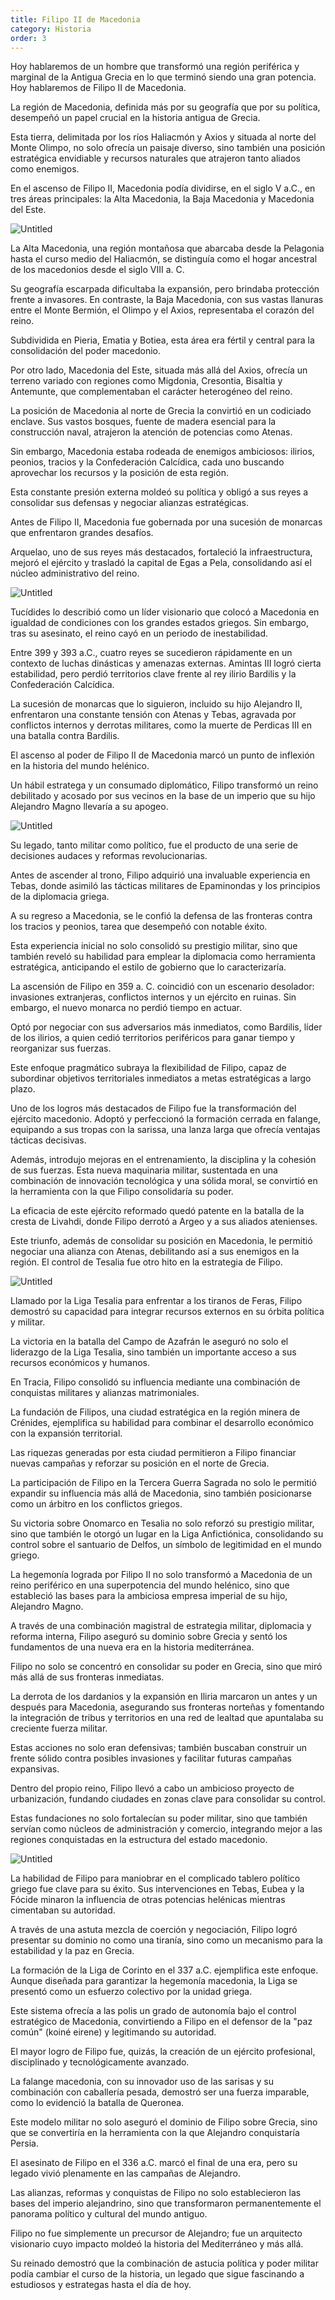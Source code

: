 ```yaml
---
title: Filipo II de Macedonia
category: Historia
order: 3
---
```


Hoy hablaremos de un hombre que transformó una región periférica y marginal de la Antigua Grecia en lo que terminó siendo una gran potencia. Hoy hablaremos de Filipo II de Macedonia.

La región de Macedonia, definida más por su geografía que por su política, desempeñó un papel crucial en la historia antigua de Grecia.

Esta tierra, delimitada por los ríos Haliacmón y Axios y situada al norte del Monte Olimpo, no solo ofrecía un paisaje diverso, sino también una posición estratégica envidiable y recursos naturales que atrajeron tanto aliados como enemigos.

En el ascenso de Filipo II, Macedonia podía dividirse, en el siglo V a.C., en tres áreas principales: la Alta Macedonia, la Baja Macedonia y Macedonia del Este.

![Untitled]({{site.baseurl}}/images/Filipo/image.png)

La Alta Macedonia, una región montañosa que abarcaba desde la Pelagonia hasta el curso medio del Haliacmón, se distinguía como el hogar ancestral de los macedonios desde el siglo VIII a. C.

Su geografía escarpada dificultaba la expansión, pero brindaba protección frente a invasores. En contraste, la Baja Macedonia, con sus vastas llanuras entre el Monte Bermión, el Olimpo y el Axios, representaba el corazón del reino.

Subdividida en Pieria, Ematia y Botiea, esta área era fértil y central para la consolidación del poder macedonio.

Por otro lado, Macedonia del Este, situada más allá del Axios, ofrecía un terreno variado con regiones como Migdonia, Cresontia, Bisaltia y Antemunte, que complementaban el carácter heterogéneo del reino.

La posición de Macedonia al norte de Grecia la convirtió en un codiciado enclave. Sus vastos bosques, fuente de madera esencial para la construcción naval, atrajeron la atención de potencias como Atenas.

Sin embargo, Macedonia estaba rodeada de enemigos ambiciosos: ilirios, peonios, tracios y la Confederación Calcídica, cada uno buscando aprovechar los recursos y la posición de esta región.

Esta constante presión externa moldeó su política y obligó a sus reyes a consolidar sus defensas y negociar alianzas estratégicas.

Antes de Filipo II, Macedonia fue gobernada por una sucesión de monarcas que enfrentaron grandes desafíos.

Arquelao, uno de sus reyes más destacados, fortaleció la infraestructura, mejoró el ejército y trasladó la capital de Egas a Pela, consolidando así el núcleo administrativo del reino.

![Untitled]({{site.baseurl}}/images/Filipo/image%201.png)

Tucídides lo describió como un líder visionario que colocó a Macedonia en igualdad de condiciones con los grandes estados griegos. Sin embargo, tras su asesinato, el reino cayó en un periodo de inestabilidad.

Entre 399 y 393 a.C., cuatro reyes se sucedieron rápidamente en un contexto de luchas dinásticas y amenazas externas. Amintas III logró cierta estabilidad, pero perdió territorios clave frente al rey ilirio Bardilis y la Confederación Calcídica.

La sucesión de monarcas que lo siguieron, incluido su hijo Alejandro II, enfrentaron una constante tensión con Atenas y Tebas, agravada por conflictos internos y derrotas militares, como la muerte de Perdicas III en una batalla contra Bardilis.

El ascenso al poder de Filipo II de Macedonia marcó un punto de inflexión en la historia del mundo helénico.

Un hábil estratega y un consumado diplomático, Filipo transformó un reino debilitado y acosado por sus vecinos en la base de un imperio que su hijo Alejandro Magno llevaría a su apogeo.

![Untitled]({{site.baseurl}}/images/Filipo/image%202.png)

Su legado, tanto militar como político, fue el producto de una serie de decisiones audaces y reformas revolucionarias.

Antes de ascender al trono, Filipo adquirió una invaluable experiencia en Tebas, donde asimiló las tácticas militares de Epaminondas y los principios de la diplomacia griega.

A su regreso a Macedonia, se le confió la defensa de las fronteras contra los tracios y peonios, tarea que desempeñó con notable éxito.

Esta experiencia inicial no solo consolidó su prestigio militar, sino que también reveló su habilidad para emplear la diplomacia como herramienta estratégica, anticipando el estilo de gobierno que lo caracterizaría.

La ascensión de Filipo en 359 a. C. coincidió con un escenario desolador: invasiones extranjeras, conflictos internos y un ejército en ruinas. Sin embargo, el nuevo monarca no perdió tiempo en actuar.

Optó por negociar con sus adversarios más inmediatos, como Bardilis, líder de los ilirios, a quien cedió territorios periféricos para ganar tiempo y reorganizar sus fuerzas.

Este enfoque pragmático subraya la flexibilidad de Filipo, capaz de subordinar objetivos territoriales inmediatos a metas estratégicas a largo plazo.

Uno de los logros más destacados de Filipo fue la transformación del ejército macedonio. Adoptó y perfeccionó la formación cerrada en falange, equipando a sus tropas con la sarissa, una lanza larga que ofrecía ventajas tácticas decisivas.

Además, introdujo mejoras en el entrenamiento, la disciplina y la cohesión de sus fuerzas. Esta nueva maquinaria militar, sustentada en una combinación de innovación tecnológica y una sólida moral, se convirtió en la herramienta con la que Filipo consolidaría su poder.

La eficacia de este ejército reformado quedó patente en la batalla de la cresta de Livahdi, donde Filipo derrotó a Argeo y a sus aliados atenienses.

Este triunfo, además de consolidar su posición en Macedonia, le permitió negociar una alianza con Atenas, debilitando así a sus enemigos en la región. El control de Tesalia fue otro hito en la estrategia de Filipo.

![Untitled]({{site.baseurl}}/images/Filipo/image%203.png)

Llamado por la Liga Tesalia para enfrentar a los tiranos de Feras, Filipo demostró su capacidad para integrar recursos externos en su órbita política y militar.

La victoria en la batalla del Campo de Azafrán le aseguró no solo el liderazgo de la Liga Tesalia, sino también un importante acceso a sus recursos económicos y humanos.

En Tracia, Filipo consolidó su influencia mediante una combinación de conquistas militares y alianzas matrimoniales.

La fundación de Filipos, una ciudad estratégica en la región minera de Crénides, ejemplifica su habilidad para combinar el desarrollo económico con la expansión territorial.

Las riquezas generadas por esta ciudad permitieron a Filipo financiar nuevas campañas y reforzar su posición en el norte de Grecia.

La participación de Filipo en la Tercera Guerra Sagrada no solo le permitió expandir su influencia más allá de Macedonia, sino también posicionarse como un árbitro en los conflictos griegos.

Su victoria sobre Onomarco en Tesalia no solo reforzó su prestigio militar, sino que también le otorgó un lugar en la Liga Anfictiónica, consolidando su control sobre el santuario de Delfos, un símbolo de legitimidad en el mundo griego.

La hegemonía lograda por Filipo II no solo transformó a Macedonia de un reino periférico en una superpotencia del mundo helénico, sino que estableció las bases para la ambiciosa empresa imperial de su hijo, Alejandro Magno.

A través de una combinación magistral de estrategia militar, diplomacia y reforma interna, Filipo aseguró su dominio sobre Grecia y sentó los fundamentos de una nueva era en la historia mediterránea.

Filipo no solo se concentró en consolidar su poder en Grecia, sino que miró más allá de sus fronteras inmediatas.

La derrota de los dardanios y la expansión en Iliria marcaron un antes y un después para Macedonia, asegurando sus fronteras norteñas y fomentando la integración de tribus y territorios en una red de lealtad que apuntalaba su creciente fuerza militar.

Estas acciones no solo eran defensivas; también buscaban construir un frente sólido contra posibles invasiones y facilitar futuras campañas expansivas.

Dentro del propio reino, Filipo llevó a cabo un ambicioso proyecto de urbanización, fundando ciudades en zonas clave para consolidar su control.

Estas fundaciones no solo fortalecían su poder militar, sino que también servían como núcleos de administración y comercio, integrando mejor a las regiones conquistadas en la estructura del estado macedonio.

![Untitled]({{site.baseurl}}/images/Filipo/image%204.png)

La habilidad de Filipo para maniobrar en el complicado tablero político griego fue clave para su éxito. Sus intervenciones en Tebas, Eubea y la Fócide minaron la influencia de otras potencias helénicas mientras cimentaban su autoridad.

A través de una astuta mezcla de coerción y negociación, Filipo logró presentar su dominio no como una tiranía, sino como un mecanismo para la estabilidad y la paz en Grecia.

La formación de la Liga de Corinto en el 337 a.C. ejemplifica este enfoque. Aunque diseñada para garantizar la hegemonía macedonia, la Liga se presentó como un esfuerzo colectivo por la unidad griega.

Este sistema ofrecía a las polis un grado de autonomía bajo el control estratégico de Macedonia, convirtiendo a Filipo en el defensor de la "paz común" (koiné eirene) y legitimando su autoridad.

El mayor logro de Filipo fue, quizás, la creación de un ejército profesional, disciplinado y tecnológicamente avanzado.

La falange macedonia, con su innovador uso de las sarisas y su combinación con caballería pesada, demostró ser una fuerza imparable, como lo evidenció la batalla de Queronea.

Este modelo militar no solo aseguró el dominio de Filipo sobre Grecia, sino que se convertiría en la herramienta con la que Alejandro conquistaría Persia.

El asesinato de Filipo en el 336 a.C. marcó el final de una era, pero su legado vivió plenamente en las campañas de Alejandro.

Las alianzas, reformas y conquistas de Filipo no solo establecieron las bases del imperio alejandrino, sino que transformaron permanentemente el panorama político y cultural del mundo antiguo.

Filipo no fue simplemente un precursor de Alejandro; fue un arquitecto visionario cuyo impacto moldeó la historia del Mediterráneo y más allá.

Su reinado demostró que la combinación de astucia política y poder militar podía cambiar el curso de la historia, un legado que sigue fascinando a estudiosos y estrategas hasta el día de hoy.